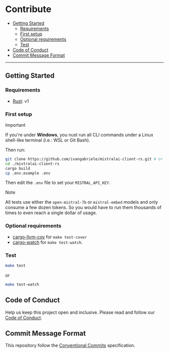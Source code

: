 # Contribute

- [Getting Started](#getting-started)
  - [Requirements](#requirements)
  - [First setup](#first-setup)
  - [Optional requirements](#optional-requirements)
  - [Test](#test)
- [Code of Conduct](#code-of-conduct)
- [Commit Message Format](#commit-message-format)

---

## Getting Started

### Requirements

- [Rust](https://www.rust-lang.org/tools/install): v1

### First setup

> [!IMPORTANT]  
> If you're under **Windows**, you nust run all CLI commands under a Linux shell-like terminal (i.e.: WSL or Git Bash).

Then run:

```sh
git clone https://github.com/ivangabriele/mistralai-client-rs.git # or your fork
cd ./mistralai-client-rs
cargo build
cp .env.example .env
```

Then edit the `.env` file to set your `MISTRAL_API_KEY`.

> [!NOTE]
> All tests use either the `open-mistral-7b` or `mistral-embed` models and only consume a few dozen tokens.
> So you would have to run them thousands of times to even reach a single dollar of usage.

### Optional requirements

- [cargo-llvm-cov](https://github.com/taiki-e/cargo-llvm-cov?tab=readme-ov-file#installation) for `make test-cover`
- [cargo-watch](https://github.com/watchexec/cargo-watch#install) for `make test-watch`.

### Test

```sh
make test
```

or

```sh
make test-watch
```

## Code of Conduct

Help us keep this project open and inclusive. Please read and follow our [Code of Conduct](./CODE_OF_CONDUCT.md).

## Commit Message Format

This repository follow the [Conventional Commits](https://www.conventionalcommits.org/en/v1.0.0/) specification.
